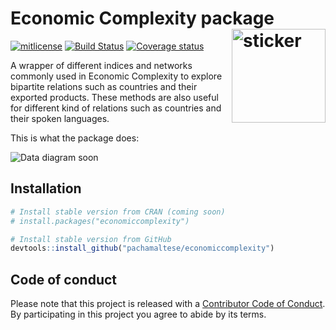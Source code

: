 
<!-- README.md is generated from README.Rmd. Please edit that file -->

# Economic Complexity package <img src="https://pachamaltese.github.io/economiccomplexity/hexicon.svg" width=150 align="right" alt="sticker"/>

[![mitlicense](https://img.shields.io/badge/License-GNU-green.svg)](https://opensource.org/licenses/GPL-3.0)
[![Build
Status](https://travis-ci.org/pachamaltese/economiccomplexity.svg?branch=master)](https://travis-ci.org/pachamaltese/economiccomplexity)
[![Coverage
status](https://codecov.io/gh/pachamaltese/economiccomplexity/branch/master/graph/badge.svg)](https://codecov.io/github/pachamaltese/economiccomplexity?branch=master)
<!--[![](https://badges.ropensci.org/274_status.svg)](https://github.com/pachamaltese/onboarding/issues/xxx)-->

A wrapper of different indices and networks commonly used in Economic
Complexity to explore bipartite relations such as countries and their
exported products. These methods are also useful for different kind of
relations such as countries and their spoken languages.

This is what the package does:

![Data diagram
soon](https://pachamaltese.github.io/economiccomplexity/data-diagram.svg)

## Installation

``` r
# Install stable version from CRAN (coming soon)
# install.packages("economiccomplexity")

# Install stable version from GitHub
devtools::install_github("pachamaltese/economiccomplexity")
```

## Code of conduct

Please note that this project is released with a [Contributor Code of
Conduct](https://pachamaltese.github.io/economiccomplexity/CODE_OF_CONDUCT.html).
By participating in this project you agree to abide by its
terms.

<!--[![ropensci_footer](https://ropensci.org/public_images/ropensci_footer.png)](https://ropensci.org)-->
